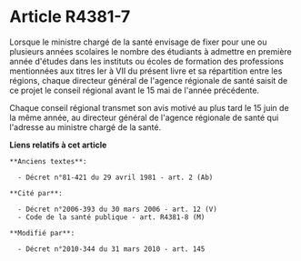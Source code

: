 # Article R4381-7

Lorsque le ministre chargé de la santé envisage de fixer pour une ou plusieurs années scolaires le nombre des étudiants à
admettre en première année d'études dans les instituts ou écoles de formation des professions mentionnées aux titres Ier à
VII du présent livre et sa répartition entre les régions, chaque  directeur général de l'agence régionale de santé saisit de
ce projet le conseil régional avant le 15 mai de l'année précédente. 

Chaque conseil régional transmet son avis motivé au plus tard le 15 juin de la même année, au  directeur général de l'agence
régionale de santé qui l'adresse au ministre chargé de la santé.

**Liens relatifs à cet article**

	**Anciens textes**:

	  - Décret n°81-421 du 29 avril 1981 - art. 2 (Ab)

	**Cité par**:

	  - Décret n°2006-393 du 30 mars 2006 - art. 12 (V)
	  - Code de la santé publique - art. R4381-8 (M)

	**Modifié par**:

	  - Décret n°2010-344 du 31 mars 2010 - art. 145
